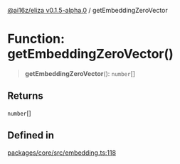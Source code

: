 [@ai16z/eliza v0.1.5-alpha.0](../index.md) / getEmbeddingZeroVector

# Function: getEmbeddingZeroVector()

> **getEmbeddingZeroVector**(): `number`[]

## Returns

`number`[]

## Defined in

[packages/core/src/embedding.ts:118](https://github.com/z-korp/eliza/blob/main/packages/core/src/embedding.ts#L118)
